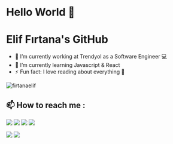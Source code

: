 
# Hello World 👋
# Elif Fırtana's GitHub

- 🔭 I’m currently working at Trendyol as a Software Engineer 💻
- 🌱 I’m currently learning Javascript & React
- ⚡ Fun fact: I love reading about everything 💬

<p align="left"> <img src="https://komarev.com/ghpvc/?username=firtanaelif" alt="firtanaelif" /> </p>

## :mailbox: How to reach me :
[<img src="https://img.icons8.com/bubbles/50/000000/gmail.png"/>](mailto:firtana.elif@gmail.com)
[<img target="_blank" src="https://img.icons8.com/bubbles/50/000000/linkedin.png"/>](https://www.linkedin.com/in/firtanaelif/)
[<img target="_blank" src="https://img.icons8.com/bubbles/50/000000/instagram.png"/>](https://instagram.com/firtanaelif/)
[<img target="_blank" src="https://img.icons8.com/bubbles/50/000000/twitter.png"/>](https://www.twitter.com/elseifelif)

[![](https://img.shields.io/twitter/follow/firtanaelif?style=social)](https://www.twitter.com/elseifelif)
[![](https://img.shields.io/github/followers/firtanaelif?style=social)](https://www.github.com/firtanaelif)

